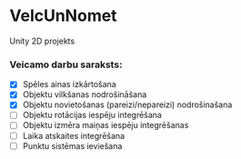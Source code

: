 # VelcUnNomet
Unity 2D projekts
 ### Veicamo darbu saraksts:
 
- [x] Spēles ainas izkārtošana
- [x] Objektu vilkšanas nodrošināšana
- [x] Objektu novietošanas (pareizi/nepareizi) nodrošinašana
- [ ] Objektu rotācijas iespēju integrēšana
- [ ] Objektu izmēra maiņas iespēju integrēšanas
- [ ] Laika atskaites integrēšana
- [ ] Punktu sistēmas ieviešana
